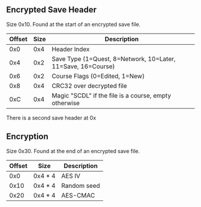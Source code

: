 ## Encrypted Save Header

Size 0x10. Found at the start of an encrypted save file.

| Offset | Size | Description |
|--------|------|-------------|
| 0x0    | 0x4  | Header Index |
| 0x4    | 0x2  | Save Type (1=Quest, 8=Network, 10=Later, 11=Save, 16=Course) |
| 0x6    | 0x2  | Course Flags (0=Edited, 1=New) |
| 0x8    | 0x4  | CRC32 over decrypted file |
| 0xC    | 0x4  | Magic "SCDL" if the file is a course, empty otherwise |

There is a second save header at 0x

## Encryption

Size 0x30. Found at the end of an encrypted save file.

| Offset | Size | Description |
|--------|------|-------------|
| 0x0    | 0x4 * 4 | AES IV |
| 0x10   | 0x4 * 4 | Random seed |
| 0x20   | 0x4 * 4 | AES-CMAC |
